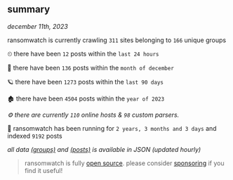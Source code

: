 
## summary
_december 11th, 2023_

ransomwatch is currently crawling `311` sites belonging to `166` unique groups

⏲ there have been `12` posts within the `last 24 hours`

🦈 there have been `136` posts within the `month of december`

🪐 there have been `1273` posts within the `last 90 days`

🏚 there have been `4504` posts within the `year of 2023`

_⚙️ there are currently `110` online hosts & `98` custom parsers._

🦕 ransomwatch has been running for `2 years, 3 months and 3 days` and indexed `9192` posts

_all data  [(groups)](http://ransomwhat.telemetry.ltd/groups) and [(posts)](http://ransomwhat.telemetry.ltd/posts) is available in JSON (updated hourly)_

> ransomwatch is fully [open source](https://github.com/joshhighet/ransomwatch#ransomwatch--). please consider [sponsoring](https://github.com/sponsors/joshhighet) if you find it useful!

